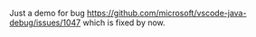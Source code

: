 Just a demo for bug https://github.com/microsoft/vscode-java-debug/issues/1047 which is fixed by now.
